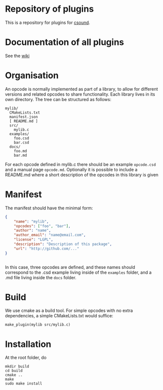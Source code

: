 # Repository of plugins

This is a repository for plugins for [csound](csound.com). 

# Documentation of all plugins

See the [wiki](https://github.com/gesellkammer/csound-plugins/wiki)

# Organisation

An opcode is normally implemented as part of a library, to allow for different
versions and related opcodes to share functionality.
Each library lives in its own directory.
The tree can be structured as follows:


    mylib/
      CMakeLists.txt
      manifest.json
      [ README.md ]
      src/
        mylib.c
      examples/
        foo.csd
        bar.csd
      docs/
        foo.md
        bar.md
        

For each opcode defined in mylib.c there should be an example `opcode.csd` 
and a manual page `opcode.md`. Optionally it is possible to include a README.md
where a short description of the opcodes in this library is given 


# Manifest

The manifest should have the minimal form: 


```json
{
    "name": "mylib",
    "opcodes": ["foo", "bar"],
    "author": "name",
    "author_email": "name@email.com",
    "license": "LGPL",
    "description": "Description of this package",
    "url": "http://github.com/..."
}
        
```

In this case, three opcodes are defined, and these names should correspond to
the .csd example living inside of the `examples` folder, and a .md file 
living inside the `docs` folder.


# Build

We use cmake as a build tool. For simple opcodes with no extra dependencies, 
a simple CMakeLists.txt would suffice:

    make_plugin(mylib src/mylib.c)


# Installation

At the root folder, do


    mkdir build
    cd build
    cmake ..
    make
    sudo make install


